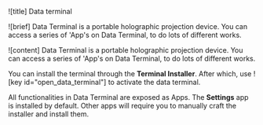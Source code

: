 ![title]
Data terminal

![brief]
Data Terminal is a portable holographic projection device. You can access a series of 'App's on
Data Terminal, to do lots of different works.

![content]
Data Terminal is a portable holographic projection device. You can access a series of 'App's on
Data Terminal, to do lots of different works.

You can install the terminal through the **Terminal Installer**. After which, use ![key id="open_data_terminal"] 
to activate the data terminal.

All functionalities in Data Terminal are exposed as Apps. The **Settings** app is installed by default.
Other apps will require you to manually craft the installer and install them.

